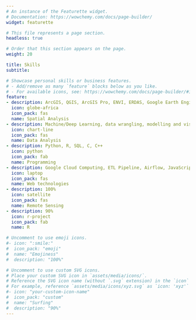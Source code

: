 ```yaml
---
# An instance of the Featurette widget.
# Documentation: https://wowchemy.com/docs/page-builder/
widget: featurette

# This file represents a page section.
headless: true

# Order that this section appears on the page.
weight: 20

title: Skills
subtitle:

# Showcase personal skills or business features.
# - Add/remove as many `feature` blocks below as you like.
# - For available icons, see: https://wowchemy.com/docs/page-builder/#icons
feature:
- description: ArcGIS, QGIS, ArcGIS Pro, ENVI, ERDAS, Google Earth Engine, GeoDa
  icon: globe-africa
  icon_pack: fas
  name: Spatial Analysis
- description: Machine/Deep Learning, data wrangling, modelling and visualization
  icon: chart-line
  icon_pack: fas
  name: Data Analysis
- description: Python, R, SQL, C, C++
  icon: python
  icon_pack: fab
  name: Programming
- description: Google Cloud Computing, ETL Pipeline, Airflow, JavaScript, HTML, CSS
  icon: laptop
  icon_pack: fas
  name: Web technologies
- description: 100%
  icon: satellite
  icon_pack: fas
  name: Remote Sensing
- description: 90%
  icon: r-project
  icon_pack: fab
  name: R

# Uncomment to use emoji icons.
#- icon: ":smile:"
#  icon_pack: "emoji"
#  name: "Emojiness"
#  description: "100%"  

# Uncomment to use custom SVG icons.
# Place your custom SVG icon in `assets/media/icons/`.
# Reference the SVG icon name (without `.svg` extension) in the `icon` field.
# For example, reference `assets/media/icons/xyz.svg` as `icon: 'xyz'`
#- icon: "your-custom-icon-name"
#  icon_pack: "custom"
#  name: "Surfing"
#  description: "90%"
---
```

